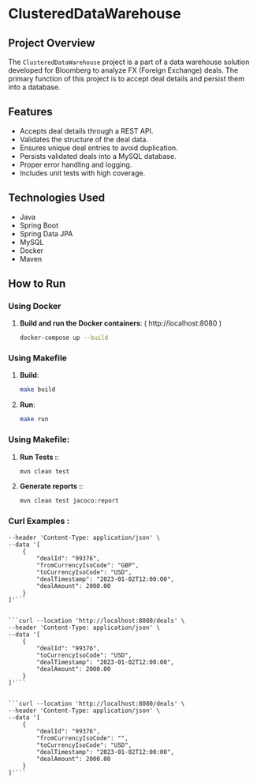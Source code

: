 # ClusteredDataWarehouse

## Project Overview

The `ClusteredDataWarehouse` project is a part of a data warehouse solution developed for Bloomberg to analyze FX (Foreign Exchange) deals. The primary function of this project is to accept deal details and persist them into a database.

## Features

- Accepts deal details through a REST API.
- Validates the structure of the deal data.
- Ensures unique deal entries to avoid duplication.
- Persists validated deals into a MySQL database.
- Proper error handling and logging.
- Includes unit tests with high coverage.

## Technologies Used

- Java
- Spring Boot
- Spring Data JPA
- MySQL
- Docker
- Maven


## How to Run

### Using Docker

1. **Build and run the Docker containers**: ( http://localhost:8080 )

   ```sh
   docker-compose up --build
   ```


### Using Makefile

1. **Build**:

   ```sh
   make build
   ```
2. **Run**:

   ```sh
   make run
   ```


### Using Makefile:

1. **Run Tests :**:

   ```sh
   mvn clean test
   ```
2. **Generate reports :**:

   ```sh
   mvn clean test jacoco:report
   ```


### Curl Examples :

```curl --location 'http://localhost:8080/deals' \
--header 'Content-Type: application/json' \
--data '[
    {
        "dealId": "99376",
        "fromCurrencyIsoCode": "GBP",
        "toCurrencyIsoCode": "USD",
        "dealTimestamp": "2023-01-02T12:00:00",
        "dealAmount": 2000.00
    }
]'```


```curl --location 'http://localhost:8080/deals' \
--header 'Content-Type: application/json' \
--data '[
    {
        "dealId": "99376",
        "toCurrencyIsoCode": "USD",
        "dealTimestamp": "2023-01-02T12:00:00",
        "dealAmount": 2000.00
    }
]'```


```curl --location 'http://localhost:8080/deals' \
--header 'Content-Type: application/json' \
--data '[
    {
        "dealId": "99376",
        "fromCurrencyIsoCode": "",
        "toCurrencyIsoCode": "USD",
        "dealTimestamp": "2023-01-02T12:00:00",
        "dealAmount": 2000.00
    }
]'```


